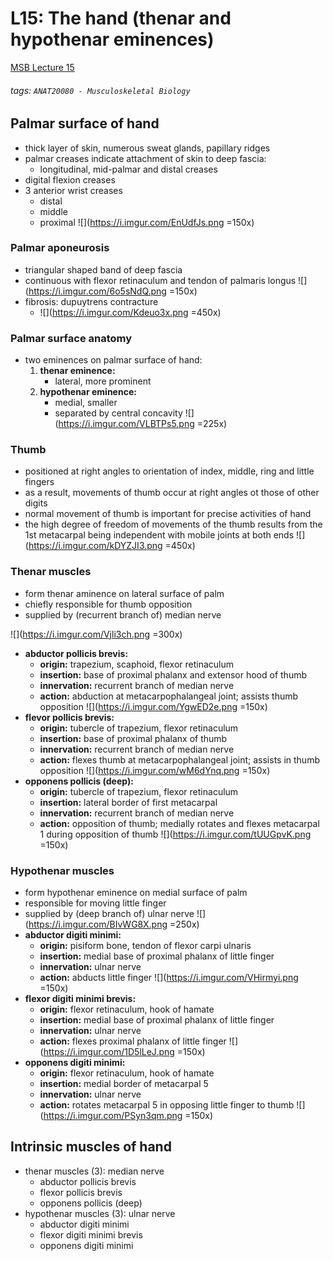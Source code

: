 # L15: The hand (thenar and hypothenar eminences)
[MSB Lecture 15](https://brightspace.ucd.ie/d2l/le/content/152911/viewContent/1485773/View)
###### tags: `ANAT20080 - Musculoskeletal Biology`

## Palmar surface of hand
- thick layer of skin, numerous sweat glands, papillary ridges
- palmar creases indicate attachment of skin to deep fascia:
    - longitudinal, mid-palmar and distal creases
- digital flexion creases
- 3 anterior wrist creases
    - distal
    - middle 
    - proximal
    ![](https://i.imgur.com/EnUdfJs.png =150x)

### Palmar aponeurosis
- triangular shaped band of deep fascia
- continuous with flexor retinaculum and tendon of palmaris longus
![](https://i.imgur.com/6o5sNdQ.png =150x)
- fibrosis: dupuytrens contracture
    - ![](https://i.imgur.com/Kdeuo3x.png =450x)

### Palmar surface anatomy
- two eminences on palmar surface of hand:
    1. **thenar eminence:**
        - lateral, more prominent
    2. **hypothenar eminence:**
        - medial, smaller
        - separated by central concavity
        ![](https://i.imgur.com/VLBTPs5.png =225x)

### Thumb
- positioned at right angles to orientation of index, middle, ring and little fingers
- as a result, movements of thumb occur at right angles ot those of other digits
- normal movement of thumb is important for precise activities of hand
- the high degree of freedom of movements of the thumb results from the 1st metacarpal being independent with mobile joints at both ends
![](https://i.imgur.com/kDYZJI3.png =450x)

### Thenar muscles
- form thenar aminence on lateral surface of palm
- chiefly responsible for thumb opposition
- supplied by (recurrent branch of) median nerve

![](https://i.imgur.com/Vjli3ch.png =300x)

- **abductor pollicis brevis:**
    - **origin:** trapezium, scaphoid, flexor retinaculum
    - **insertion:** base of proximal phalanx and extensor hood of thumb
    - **innervation:** recurrent branch of median nerve
    - **action:** abduction at metacarpophalangeal joint; assists thumb opposition
    ![](https://i.imgur.com/YgwED2e.png =150x)
- **flevor pollicis brevis:**
    - **origin:** tubercle of trapezium, flexor retinaculum
    - **insertion:** base of proximal phalanx of thumb
    - **innervation:** recurrent branch of median nerve
    - **action:** flexes thumb at metacarpophalangeal joint; assists in thumb opposition
    ![](https://i.imgur.com/wM6dYnq.png =150x)
- **opponens pollicis (deep):**
    - **origin:** tubercle of trapezium, flexor retinaculum
    - **insertion:** lateral border of first metacarpal
    - **innervation:** recurrent branch of median nerve
    - **action:** opposition of thumb; medially rotates and flexes metacarpal 1 during opposition of thumb
    ![](https://i.imgur.com/tUUGpvK.png =150x)

### Hypothenar muscles
- form hypothenar eminence on medial surface of palm
- responsible for moving little finger
- supplied by (deep branch of) ulnar nerve
![](https://i.imgur.com/BIvWG8X.png =250x)
- **abductor digiti minimi:**
    - **origin:** pisiform bone, tendon of flexor carpi ulnaris
    - **insertion:** medial base of proximal phalanx of little finger
    - **innervation:** ulnar nerve
    - **action:** abducts little finger
    ![](https://i.imgur.com/VHirmyi.png =150x)
- **flexor digiti minimi brevis:**
    - **origin:** flexor retinaculum, hook of hamate
    - **insertion:** medial base of proximal phalanx of little finger
    - **innervation:** ulnar nerve
    - **action:** flexes proximal phalanx of little finger
    ![](https://i.imgur.com/1D5lLeJ.png =150x)
- **opponens digiti minimi:**
    - **origin:** flexor retinaculum, hook of hamate
    - **insertion:** medial border of metacarpal 5
    - **innervation:** ulnar nerve
    - **action:** rotates metacarpal 5 in opposing little finger to thumb
    ![](https://i.imgur.com/PSyn3qm.png =150x)
    
## Intrinsic muscles of hand
- thenar muscles (3): median nerve
    - abductor pollicis brevis
    - flexor pollicis brevis
    - opponens pollicis (deep)
- hypothenar muscles (3): ulnar nerve
    - abductor digiti minimi
    - flexor digiti minimi brevis
    - opponens digiti minimi
